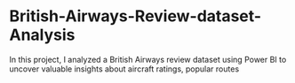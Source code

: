 # British-Airways-Review-dataset-Analysis
In this project, I analyzed a British Airways review dataset using Power BI to uncover valuable insights about aircraft ratings, popular routes
